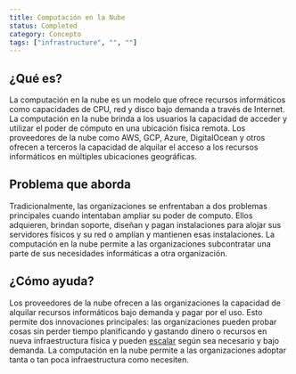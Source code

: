 ```yaml
---
title: Computación en la Nube
status: Completed
category: Concepto
tags: ["infrastructure", "", ""]
---
```


## ¿Qué es?

La computación en la nube es un modelo que ofrece recursos informáticos como capacidades de CPU, red y disco bajo demanda a través de Internet.
La computación en la nube brinda a los usuarios la capacidad de acceder y utilizar el poder de cómputo en una ubicación física remota.
Los proveedores de la nube como AWS, GCP, Azure, DigitalOcean y otros ofrecen a terceros
la capacidad de alquilar el acceso a los recursos informáticos en múltiples ubicaciones geográficas.

## Problema que aborda

Tradicionalmente, las organizaciones se enfrentaban a dos problemas principales cuando intentaban ampliar su poder de computo.
Ellos adquieren, brindan soporte, diseñan y pagan instalaciones
para alojar sus servidores físicos y su red o amplían y mantienen esas instalaciones.
La computación en la nube permite a las organizaciones subcontratar una parte de sus necesidades informáticas a otra organización.

## ¿Cómo ayuda?

Los proveedores de la nube ofrecen a las organizaciones la capacidad de alquilar recursos informáticos bajo demanda y pagar por el uso.
Esto permite dos innovaciones principales:
las organizaciones pueden probar cosas sin perder tiempo planificando y gastando dinero o recursos en nueva infraestructura física y pueden [escalar](/scalability/) según sea necesario y bajo demanda.
La computación en la nube permite a las organizaciones adoptar tanta o tan poca infraestructura como necesiten.
